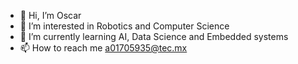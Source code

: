 - 👋 Hi, I’m Oscar
- 👀 I’m interested in Robotics and Computer Science
- 🌱 I’m currently learning AI, Data Science and Embedded systems
- 📫 How to reach me a01705935@tec.mx

<!---
Oscar19260/Oscar19260 is a ✨ special ✨ repository because its `README.md` (this file) appears on your GitHub profile.
You can click the Preview link to take a look at your changes.
--->
